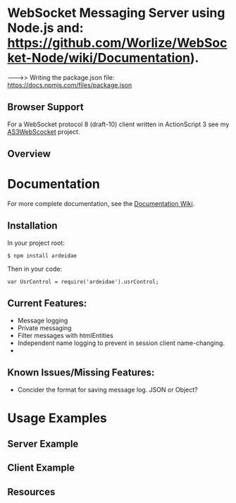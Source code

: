 
WebSocket Messaging Server using Node.js and:
https://github.com/Worlize/WebSocket-Node/wiki/Documentation).
=================================================

--->> Writing the package.json file: https://docs.npmjs.com/files/package.json

Browser Support
---------------


For a WebSocket protocol 8 (draft-10) client written in ActionScript 3 see my [AS3WebScocket](https://github.com/Worlize/AS3WebSocket) project.

Overview
--------




Documentation
=============

For more complete documentation, see the [Documentation Wiki]().


Installation
------------
In your project root:

    $ npm install ardeidae
  
Then in your code:

    var UsrControl = require('ardeidae').usrControl;


Current Features:
-----------------
* Message logging
* Private messaging
* Filter messages with htmlEntities
* Independent name logging to prevent in session client name-changing.
* 


Known Issues/Missing Features:
------------------------------
* Concider the format for saving message log. JSON or Object?




Usage Examples
==============



Server Example
--------------




Client Example
--------------




Resources
---------